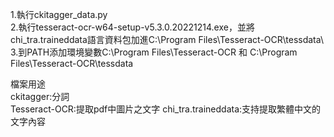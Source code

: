 1.執行ckitagger_data.py  
2.執行tesseract-ocr-w64-setup-v5.3.0.20221214.exe，並將chi_tra.traineddata語言資料包加進C:\Program Files\Tesseract-OCR\tessdata\  
3.到PATH添加環境變數C:\Program Files\Tesseract-OCR 和 C:\Program Files\Tesseract-OCR\tessdata  

檔案用途  
ckitagger:分詞  
Tesseract-OCR:提取pdf中圖片之文字
chi_tra.traineddata:支持提取繁體中文的文字內容

